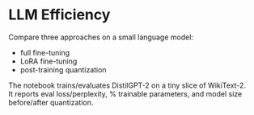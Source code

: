 # LLM Efficiency

Compare three approaches on a small language model:
- full fine-tuning
- LoRA fine-tuning
- post-training quantization

The notebook trains/evaluates DistilGPT-2 on a tiny slice of WikiText-2.  
It reports eval loss/perplexity, % trainable parameters, and model size before/after quantization.